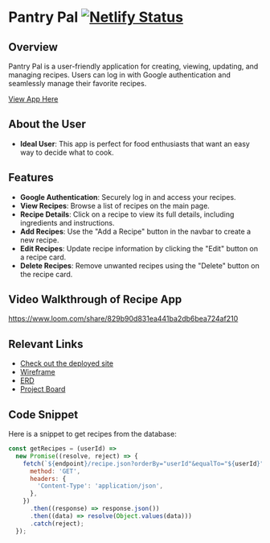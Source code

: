 # Pantry Pal [![Netlify Status](https://api.netlify.com/api/v1/badges/5b475e36-dac6-4812-b22b-6501d97db6e0/deploy-status)](https://app.netlify.com/sites/caseys-pantry-pal/deploys)

## Overview
Pantry Pal is a user-friendly application for creating, viewing, updating, and managing recipes. Users can log in with Google authentication and seamlessly manage their favorite recipes.

[View App Here](https://caseys-pantry-pal.netlify.app/)

## About the User <!-- This is a scaled down user persona -->
- **Ideal User**: This app is perfect for food enthusiasts that want an easy way to decide what to cook.

## Features <!-- List your app features using bullets! Do NOT use a paragraph. No one will read that! -->
- **Google Authentication**: Securely log in and access your recipes.
- **View Recipes**: Browse a list of recipes on the main page.
- **Recipe Details**: Click on a recipe to view its full details, including ingredients and instructions.
- **Add Recipes**: Use the "Add a Recipe" button in the navbar to create a new recipe.
- **Edit Recipes**: Update recipe information by clicking the "Edit" button on a recipe card.
- **Delete Recipes**: Remove unwanted recipes using the "Delete" button on the recipe card.

## Video Walkthrough of Recipe App <!-- A loom link is sufficient -->
https://www.loom.com/share/829b90d831ea441ba2db6bea724af210

## Relevant Links <!-- Link to all the things that are required outside of the ones that have their own section -->
- [Check out the deployed site]([#your-link](https://caseys-pantry-pal.netlify.app/))
- [Wireframe](https://www.dropbox.com/scl/fi/o6st4gwnk7b3hkuld1rjj/pantrypalwireframe.drawio.png?rlkey=ppib5cfjbqorta9s0rot98isy&st=ikmwx6wn&dl=0)
- [ERD](https://dbdiagram.io/d/Pantry_Pal-673516d9e9daa85aca5e5063)
- [Project Board](https://github.com/users/dinnerdoggy/projects/1/views/1)

## Code Snippet <!-- OPTIONAL, but doesn't hurt -->
Here is a snippet to get recipes from the database:
```javascript
const getRecipes = (userId) =>
  new Promise((resolve, reject) => {
    fetch(`${endpoint}/recipe.json?orderBy="userId"&equalTo="${userId}"`, {
      method: 'GET',
      headers: {
        'Content-Type': 'application/json',
      },
    })
      .then((response) => response.json())
      .then((data) => resolve(Object.values(data)))
      .catch(reject);
  });
